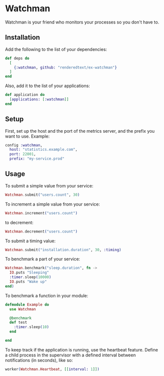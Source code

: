 # Watchman

Watchman is your friend who monitors your processes so you don't have to.

## Installation

Add the following to the list of your dependencies:

``` elixir
def deps do
  [
    {:watchman, github: "renderedtext/ex-watchman"}
  ]
end
```

Also, add it to the list of your applications:

``` elixir
def application do
  [applications: [:watchman]]
end
```

## Setup

First, set up the host and the port of the metrics server, and the prefix you
want to use. Example:

``` elixir
config :watchman,
  host: "statistics.example.com",
  port: 22001,
  prefix: "my-service.prod"
```

## Usage

To submit a simple value from your service:

``` elixir
Watchman.submit("users.count", 30)
```

To increment a simple value from your service:

``` elixir
Watchman.increment("users.count")
```

to decrement:

``` elixir
Watchman.decrement("users.count")
```

To submit a timing value:

``` elixir
Watchman.submit("installation.duration", 30, :timing)
```

To benchmark a part of your service:

``` elixir
Watchman.benchmark("sleep.duration", fn ->
  IO.puts "Sleeping"
  :timer.sleep(10000)
  IO.puts "Wake up"
end)
```

To benchmark a function in your module:

``` elixir
defmodule Example do
  use Watchman

  @benchmark
  def test
    :timer.sleep(10)
  end

end
```

To keep track if the application is running, use the heartbeat feature. Define a child process in the supervisor with a defined interval between notifications (in seconds), like so:

``` elixir
worker(Watchman.Heartbeat, [[interval: 1]])
```
